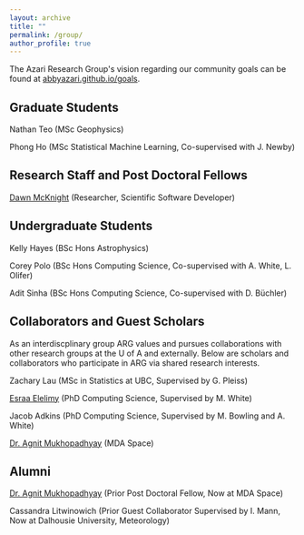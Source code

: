 ```yaml
---
layout: archive
title: ""
permalink: /group/
author_profile: true
---
```


The Azari Research Group's vision regarding our community goals can be found at [abbyazari.github.io/goals](https://abbyazari.github.io/goals).

<!-- 
---

 ARG is actively recruiting! See details on applying at [abbyazari.github.io/join](https://abbyazari.github.io/join).

---
-->

## Graduate Students

Nathan Teo (MSc Geophysics)

Phong Ho (MSc Statistical Machine Learning, Co-supervised with J. Newby)

## Research Staff and Post Doctoral Fellows

[Dawn McKnight](https://demcknight.com/) (Researcher, Scientific Software Developer)

## Undergraduate Students

Kelly Hayes (BSc Hons Astrophysics)

Corey Polo (BSc Hons Computing Science, Co-supervised with A. White, L. Olifer)

Adit Sinha (BSc Hons Computing Science, Co-supervised with D. Büchler)

## Collaborators and Guest Scholars

As an interdiscplinary group ARG values and pursues collaborations with other research groups at the U of A and externally. Below are scholars and collaborators who participate in ARG via shared research interests.

Zachary Lau (MSc in Statistics at UBC, Supervised by G. Pleiss)

[Esraa Elelimy](https://esraaelelimy.github.io/) (PhD Computing Science, Supervised by M. White)

Jacob Adkins (PhD Computing Science, Supervised by M. Bowling and A. White)

[Dr. Agnit Mukhopadhyay](https://scholar.google.com/citations?user=3a4eP-AAAAAJ&hl=en&inst=17001591832933267808) (MDA Space)

## Alumni

[Dr. Agnit Mukhopadhyay](https://scholar.google.com/citations?user=3a4eP-AAAAAJ&hl=en&inst=17001591832933267808) (Prior Post Doctoral Fellow, Now at MDA Space)

Cassandra Litwinowich (Prior Guest Collaborator Supervised by I. Mann, Now at Dalhousie University, Meteorology)


